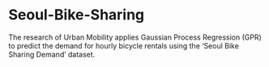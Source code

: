 # Seoul-Bike-Sharing
The research of Urban Mobility applies Gaussian Process Regression (GPR) to predict the demand for hourly bicycle rentals using the ‘Seoul Bike Sharing Demand’ dataset. 
